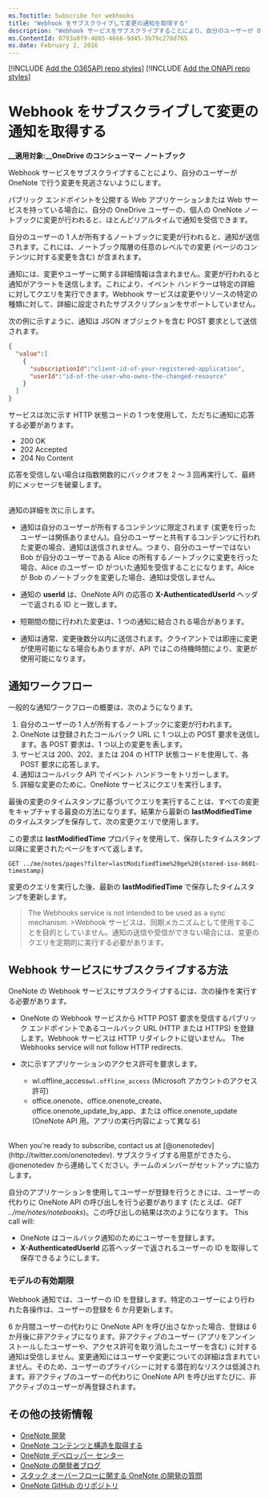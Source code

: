 ```yaml
---
ms.Toctitle: Subscribe for webhooks
title: "Webhook をサブスクライブして変更の通知を取得する"
description: "Webhook サービスをサブスクライブすることにより、自分のユーザーが OneNote で行う変更を見逃さないようにします。"
ms.ContentId: 0793a8f9-4805-4666-9d45-3b79c278d765
ms.date: February 2, 2016
---
```


[!INCLUDE [Add the O365API repo styles](../includes/controls/addo365apistyles.xml)]
[!INCLUDE [Add the ONAPI repo styles](../includes/controls/addonapistyles.xml)]


# Webhook をサブスクライブして変更の通知を取得する

**__適用対象:__OneDrive のコンシューマー ノートブック**

Webhook サービスをサブスクライブすることにより、自分のユーザーが OneNote で行う変更を見逃さないようにします。

パブリック エンドポイントを公開する Web アプリケーションまたは Web サービスを持っている場合に、自分の OneDrive ユーザーの、個人の OneNote ノートブックに変更が行われると、ほとんどリアルタイムで通知を受信できます。  

自分のユーザーの 1 人が所有するノートブックに変更が行われると、通知が送信されます。これには、ノートブック階層の任意のレベルでの変更 (ページのコンテンツに対する変更を含む) が含まれます。 

通知には、変更やユーザーに関する詳細情報は含まれません。変更が行われると通知がアラートを送信します。これにより、イベント ハンドラーは特定の詳細に対してクエリを実行できます。Webhook サービスは変更やリソースの特定の種類に対して、詳細に設定されたサブスクリプションをサポートしていません。

次の例に示すように、通知は JSON オブジェクトを含む POST 要求として送信されます。

```json
{
  "value":[
    {
      "subscriptionId":"client-id-of-your-registered-application",
      "userId":"id-of-the-user-who-owns-the-changed-resource" 
    }
  ]
}
```

サービスは次に示す HTTP 状態コードの 1 つを使用して、ただちに通知に応答する必要があります。

- 200 OK
- 202 Accepted
- 204 No Content

応答を受信しない場合は指数関数的にバックオフを 2 ～ 3 回再実行して、最終的にメッセージを破棄します。

<br />
通知の詳細を次に示します。

- 通知は自分のユーザーが所有するコンテンツに限定されます (変更を行ったユーザーは関係ありません)。自分のユーザーと共有するコンテンツに行われた変更の場合、通知は送信されません。つまり、自分のユーザーではない Bob が自分のユーザーである Alice の所有するノートブックに変更を行った場合、Alice のユーザー ID がついた通知を受信することになります。Alice が Bob のノートブックを変更した場合、通知は受信しません。

- 通知の **userId** は、OneNote API の応答の **X-AuthenticatedUserId** ヘッダーで返される ID と一致します。

- 短期間の間に行われた変更は、1 つの通知に結合される場合があります。  

- 通知は通常、変更後数分以内に送信されます。クライアントでは即座に変更が使用可能になる場合もありますが、API ではこの待機時間により、変更が使用可能になります。


## 通知ワークフロー 

一般的な通知ワークフローの概要は、次のようになります。

1. 自分のユーザーの 1 人が所有するノートブックに変更が行われます。
2. OneNote は登録されたコールバック URL に 1 つ以上の POST 要求を送信します。各 POST 要求は、1 つ以上の変更を表します。
3. サービスは 200、202、または 204 の HTTP 状態コードを使用して、各 POST 要求に応答します。 
3. 通知はコールバック API でイベント ハンドラーをトリガーします。 
3. 詳細な変更のために、OneNote サービスにクエリを実行します。

最後の変更のタイムスタンプに基づいてクエリを実行することは、すべての変更をキャプチャする最良の方法になります。結果から最新の **lastModifiedTime** のタイムスタンプを保存して、次の変更クエリで使用します。

この要求は **lastModifiedTime** プロパティを使用して、保存したタイムスタンプ以降に変更されたページをすべて返します。

```
GET ../me/notes/pages?filter=lastModifiedTime%20ge%20{stored-iso-8601-timestamp}
```

変更のクエリを実行した後、最新の **lastModifiedTime** で保存したタイムスタンプを更新します。

>The Webhooks service is not intended to be used as a sync mechanism. >Webhook サービスは、同期メカニズムとして使用することを目的としていません。通知の送信や受信ができない場合には、変更のクエリを定期的に実行する必要があります。  


<a name="subscribe"></a>
## Webhook サービスにサブスクライブする方法
OneNote の Webhook サービスにサブスクライブするには、次の操作を実行する必要があります。

- OneNote の Webhook サービスから HTTP POST 要求を受信するパブリック エンドポイントであるコールバック URL (HTTP または HTTPS) を登録します。Webhook サービスは HTTP リダイレクトに従いません。 The Webhooks service will not follow HTTP redirects.

- 次に示すアプリケーションのアクセス許可を要求します。 
   - wl.offline_access`wl.offline_access` (Microsoft アカウントのアクセス許可)
   - office.onenote、office.onenote_create、office.onenote_update_by_app、または office.onenote_update (OneNote API 用。アプリの実行内容によって異なる)
 
<br />
When you're ready to subscribe, contact us at [@onenotedev](http://twitter.com/onenotedev). サブスクライブする用意ができたら、@onenotedev から連絡してください。チームのメンバーがセットアップに協力します。 

自分のアプリケーションを使用してユーザーが登録を行うときには、ユーザーの代わりに OneNote API の呼び出しを行う必要があります (たとえば、*GET ../me/notes/notebooks*)。この呼び出しの結果は次のようになります。 This call will:

- OneNote はコールバック通知のためにユーザーを登録します。
- **X-AuthenticatedUserId** 応答ヘッダーで返されるユーザーの ID を取得して保存できるようにします。


### モデルの有効期限
Webhook 通知では、ユーザーの ID を登録します。特定のユーザーにより行われた各操作は、ユーザーの登録を 6 か月更新します。

6 か月間ユーザーの代わりに OneNote API を呼び出さなかった場合、登録は 6 か月後に非アクティブになります。非アクティブのユーザー (アプリをアンインストールしたユーザーや、アクセス許可を取り消したユーザーを含む) に対する通知は受信しません。変更通知にはユーザーや変更についての詳細は含まれていません。そのため、ユーザーのプライバシーに対する潜在的なリスクは低減されます。非アクティブのユーザーの代わりに OneNote API を呼び出すたびに、非アクティブのユーザーが再登録されます。


<a name="see-also"></a>
## その他の技術情報

- [OneNote 開発](../howto/onenote-landing.md)
- [OneNote コンテンツと構造を取得する](../howto/onenote-get-content.md)
- [OneNote デベロッパー センター](http://dev.onenote.com/)
- [OneNote の開発者ブログ](http://go.microsoft.com/fwlink/?LinkID=390183)
- [スタック オーバーフローに関する OneNote の開発の質問](http://stackoverflow.com/questions/tagged/onenote-api+onenote) 
- [OneNote GitHub のリポジトリ](http://go.microsoft.com/fwlink/?LinkID=390178)
